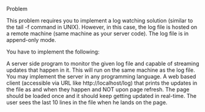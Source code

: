 Problem

This problem requires you to implement a log watching solution (similar to the tail -f command in UNIX). However, in this case, the log file is hosted on a remote machine (same machine as your server code). The log file is in append-only mode.

You have to implement the following:

A server side program to monitor the given log file and capable of streaming updates that happen in it. This will run on the same machine as the log file. You may implement the server in any programming language.
A web based client (accessible via URL like http://localhost/log) that prints the updates in the file as and when they happen and NOT upon page refresh. The page should be loaded once and it should keep getting updated in real-time. The user sees the last 10 lines in the file when he lands on the page.
